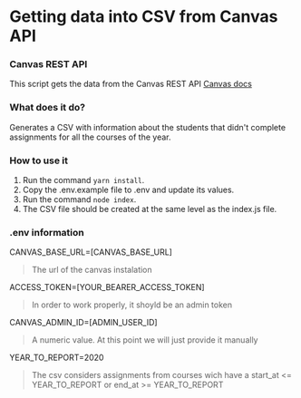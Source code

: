 # Getting data into CSV from Canvas API

### Canvas REST API
This script gets the data from the Canvas REST API
[Canvas docs](https://canvas.instructure.com/doc/api/)

### What does it do?
Generates a CSV with information about the students that didn't complete assignments for all the courses of the year.

### How to use it
1. Run the command ``yarn install``.
2. Copy the .env.example file to .env and update its values.
3. Run the command ``node index``.
4. The CSV file should be created at the same level as the index.js file.

### .env information
CANVAS_BASE_URL=[CANVAS_BASE_URL]
> The url of the canvas instalation

ACCESS_TOKEN=[YOUR_BEARER_ACCESS_TOKEN]
> In order to work properly, it shoyld be an admin token

CANVAS_ADMIN_ID=[ADMIN_USER_ID]
> A numeric value. At this point we will just provide it manually

YEAR_TO_REPORT=2020
> The csv considers assignments from courses wich have a start_at <= YEAR_TO_REPORT or end_at >= YEAR_TO_REPORT
